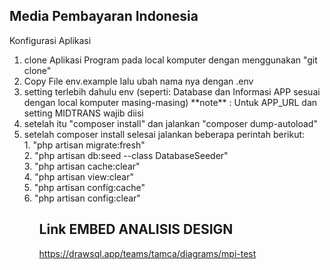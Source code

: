 ## Media Pembayaran Indonesia

<p>Konfigurasi Aplikasi<p>
<ol>
    <li>clone Aplikasi Program pada local komputer dengan menggunakan "git clone"</li>
    <li>Copy File env.example lalu ubah nama nya dengan .env</li>
    <li>
        setting terlebih dahulu env (seperti: Database dan Informasi APP sesuai dengan local komputer masing-masing)
        **note** : Untuk APP_URL dan setting MIDTRANS wajib diisi
    </li>
    <li>
        setelah itu "composer install" dan jalankan "composer dump-autoload"
    </li>
    <li>
        setelah composer install selesai jalankan beberapa perintah berikut:
        <br />
        1. "php artisan migrate:fresh" <br />
        2. "php artisan db:seed --class DatabaseSeeder" <br />
        3. "php artisan cache:clear" <br />
        4. "php artisan view:clear" <br />
        5. "php artisan config:cache" <br />
        6. "php artisan config:clear" <br />
   </li>
<ol>
    
## Link EMBED ANALISIS DESIGN
https://drawsql.app/teams/tamca/diagrams/mpi-test
